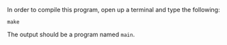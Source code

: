 In order to compile this program, open up a terminal and type the
following:

    make

The output should be a program named `main`.
